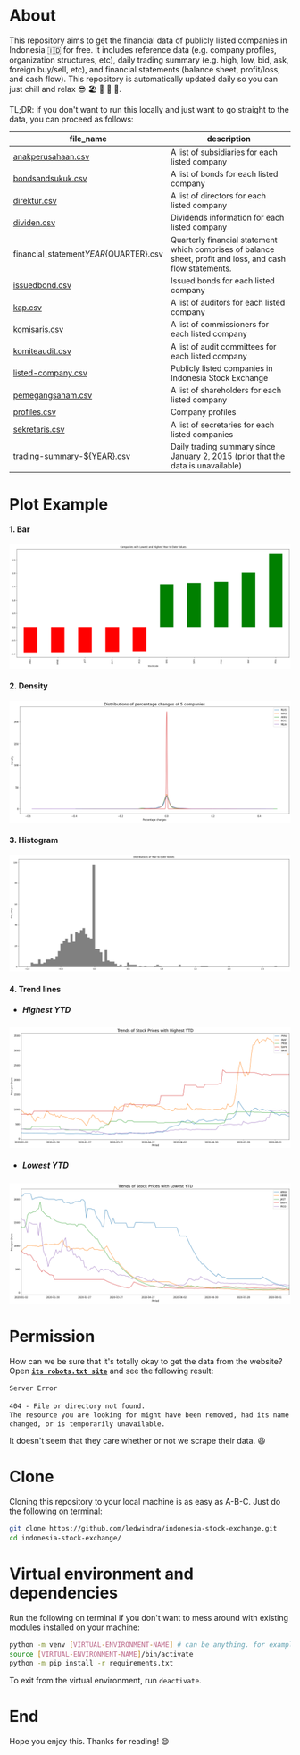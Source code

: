 # About

This repository aims to get the financial data of publicly listed companies in Indonesia 🇮🇩 for free. It includes reference data (e.g. company profiles, organization structures, etc), daily trading summary (e.g. high, low, bid, ask, foreign buy/sell, etc), and financial statements (balance sheet, profit/loss, and cash flow). This repository is automatically updated daily so you can just chill and relax 😎 🏖 🥥 🌴 🍻.

TL;DR: if you don't want to run this locally and just want to go straight to the data, you can proceed as follows:

|file_name|description|
|-|-|
|[anakperusahaan.csv](https://raw.githubusercontent.com/ledwindra/indonesia-stock-exchange/main/data/anakperusahaan.csv)|A list of subsidiaries for each listed company|
|[bondsandsukuk.csv](https://raw.githubusercontent.com/ledwindra/indonesia-stock-exchange/main/data/bondsandsukuk.csv)|A list of bonds for each listed company|
|[direktur.csv](https://raw.githubusercontent.com/ledwindra/indonesia-stock-exchange/main/data/direktur.csv)|A list of directors for each listed company|
|[dividen.csv](https://raw.githubusercontent.com/ledwindra/indonesia-stock-exchange/main/data/dividen.csv)|Dividends information for each listed company|
|financial_statement${YEAR}${QUARTER}.csv|Quarterly financial statement which comprises of balance sheet, profit and loss, and cash flow statements.|
|[issuedbond.csv](https://raw.githubusercontent.com/ledwindra/indonesia-stock-exchange/main/data/issuedbond.csv)|Issued bonds for each listed company|
|[kap.csv](https://raw.githubusercontent.com/ledwindra/indonesia-stock-exchange/main/data/kap.csv)|A list of auditors for each listed company|
|[komisaris.csv](https://raw.githubusercontent.com/ledwindra/indonesia-stock-exchange/main/data/komisaris.csv)|A list of commissioners for each listed company|
|[komiteaudit.csv](https://raw.githubusercontent.com/ledwindra/indonesia-stock-exchange/main/data/komiteaudit.csv)|A list of audit committees for each listed company|
|[listed-company.csv](https://raw.githubusercontent.com/ledwindra/indonesia-stock-exchange/main/data/listed-company.csv)|Publicly listed companies in Indonesia Stock Exchange|
|[pemegangsaham.csv](https://raw.githubusercontent.com/ledwindra/indonesia-stock-exchange/main/data/pemegangsaham.csv)|A list of shareholders for each listed company|
|[profiles.csv](https://raw.githubusercontent.com/ledwindra/indonesia-stock-exchange/main/data/profiles.csv)|Company profiles|
|[sekretaris.csv](https://raw.githubusercontent.com/ledwindra/indonesia-stock-exchange/main/data/sekretaris.csv)|A list of secretaries for each listed companies|
|trading-summary-${YEAR}.csv|Daily trading summary since January 2, 2015 (prior that the data is unavailable)|

# Plot Example

#### 1. Bar
![bar](./img/bar.png)

#### 2. Density
![density](./img/density.png)

#### 3. Histogram
![histogram](./img/histogram.png)

#### 4. Trend lines
- ##### Highest YTD
![trend-line-ascending-False](./img/trend-line-ascending-False.png)

- ##### Lowest YTD
![trend-line-ascending-True](./img/trend-line-ascending-True.png)

# Permission
How can we be sure that it's totally okay to get the data from the website? Open [<strong>`its robots.txt site`</strong>](https://idx.co.id/robots.txt) and see the following result:

```
Server Error

404 - File or directory not found.
The resource you are looking for might have been removed, had its name changed, or is temporarily unavailable.
```

It doesn't seem that they care whether or not we scrape their data. 😃

# Clone
Cloning this repository to your local machine is as easy as A-B-C. Just do the following on terminal:

```bash
git clone https://github.com/ledwindra/indonesia-stock-exchange.git
cd indonesia-stock-exchange/
```

# Virtual environment and dependencies
Run the following on terminal if you don't want to mess around with existing modules installed on your machine:

```bash
python -m venv [VIRTUAL-ENVIRONMENT-NAME] # can be anything. for example .venv
source [VIRTUAL-ENVIRONMENT-NAME]/bin/activate
python -m pip install -r requirements.txt
```

To exit from the virtual environment, run `deactivate`.

# End
Hope you enjoy this. Thanks for reading! :smile:
